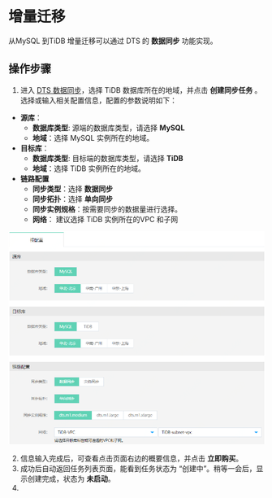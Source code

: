 # 增量迁移
 从MySQL 到TiDB 增量迁移可以通过 DTS 的 **数据同步** 功能实现。
 
 ## 操作步骤
 1. 进入  [DTS 数据同步](https://dts-console.jdcloud.com/sync/list)，选择 TiDB 数据库所在的地域，并点击 **创建同步任务** 。 选择或输入相关配置信息，配置的参数说明如下：
- **源库**：
  - **数据库类型**: 源端的数据库类型，请选择 **MySQL**
  - **地域**：选择 MySQL 实例所在的地域。
- **目标库**：
  - **数据库类型**: 目标端的数据库类型，请选择 **TiDB**
  - **地域**：选择 TiDB 实例所在的地域。
- **链路配置**
  - **同步类型**：选择 **数据同步**
  - **同步拓扑**：选择 **单向同步**
  - **同步实例规格**：按需要同步的数据量进行选择。
  - **网络**： 建议选择 TiDB 实例所在的VPC 和子网

![创建同步任务](../../../../image/TiDB/incremental-migration-1.png)

2. 信息输入完成后，可查看点击页面右边的概要信息，并点击 **立即购买**。
3. 成功后自动返回任务列表页面，能看到任务状态为 “创建中”。稍等一会后，显示创建完成，状态为 **未启动**。
4. 
